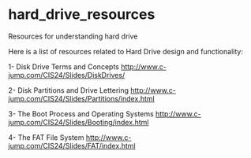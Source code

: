 # hard_drive_resources
Resources for understanding hard drive

Here is a list of resources related to Hard Drive design and functionality:

1- Disk Drive Terms and Concepts
http://www.c-jump.com/CIS24/Slides/DiskDrives/

2- Disk Partitions and Drive Lettering
http://www.c-jump.com/CIS24/Slides/Partitions/index.html

3- The Boot Process and Operating Systems
http://www.c-jump.com/CIS24/Slides/Booting/index.html

4- The FAT File System
http://www.c-jump.com/CIS24/Slides/FAT/index.html
